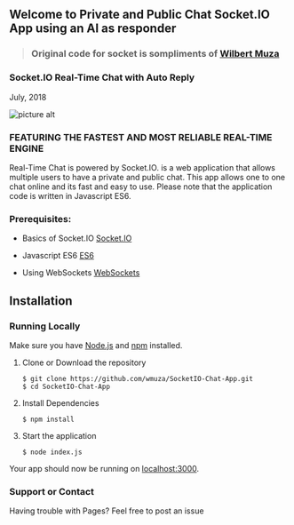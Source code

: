 ## Welcome to Private and Public Chat Socket.IO App using an AI as responder ##
> ### Original code for socket is sompliments of [Wilbert Muza](https://github.com/wmuza) ###

### Socket.IO Real-Time Chat with Auto Reply ### 
   July, 2018 

![picture alt](https://wmuza.github.io/SocketIO-Chat-App/public/img/chat-app.PNG "Chat")
   
### FEATURING THE FASTEST AND MOST RELIABLE REAL-TIME ENGINE ###
Real-Time Chat is powered by Socket.IO. is a web application that allows multiple users to have a private and public chat.
This app allows one to one chat online and its fast and easy to use. Please note that the application code is written in Javascript ES6.


### Prerequisites: ###
  
  * Basics of Socket.IO [Socket.IO](https://socket.io/)

  * Javascript ES6 [ES6](https://www.udacity.com/course/es6-javascript-improved--ud356)
   
  * Using WebSockets [WebSockets](https://developer.mozilla.org/en-US/docs/Web/API/WebSockets_API/Writing_WebSocket_client_applications)

## Installation<a name="installation"></a>
### Running Locally
Make sure you have [Node.js](https://nodejs.org/) and [npm](https://www.npmjs.com/) installed.

1. Clone or Download the repository

	```
	$ git clone https://github.com/wmuza/SocketIO-Chat-App.git
	$ cd SocketIO-Chat-App
	```
2. Install Dependencies

	```
	$ npm install
	```
3. Start the application

	```
	$ node index.js
	```
Your app should now be running on [localhost:3000](http://localhost:3000/).

  
### Support or Contact ###

Having trouble with Pages? Feel free to post an issue
